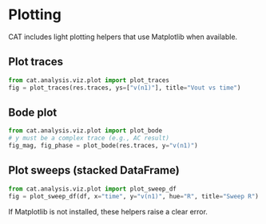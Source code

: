 # Plotting

CAT includes light plotting helpers that use Matplotlib when available.

## Plot traces
```python
from cat.analysis.viz.plot import plot_traces
fig = plot_traces(res.traces, ys=["v(n1)"], title="Vout vs time")
```

## Bode plot
```python
from cat.analysis.viz.plot import plot_bode
# y must be a complex trace (e.g., AC result)
fig_mag, fig_phase = plot_bode(res.traces, y="v(n1)")
```

## Plot sweeps (stacked DataFrame)
```python
from cat.analysis.viz.plot import plot_sweep_df
fig = plot_sweep_df(df, x="time", y="v(n1)", hue="R", title="Sweep R")
```

If Matplotlib is not installed, these helpers raise a clear error.
